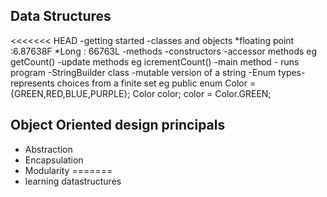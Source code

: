 ##                         Data Structures
<<<<<<< HEAD
-getting started
    -classes and objects
        *floating point :6.87638F
        *Long : 66763L
    -methods
        -constructors
        -accessor methods eg getCount()
        -update methods eg icrementCount()
        -main method - runs program
    -StringBuilder class -mutable version of a string
    -Enum types- represents choices from a finite set
        eg public enum Color ={GREEN,RED,BLUE,PURPLE};
            Color color;
                color = Color.GREEN;

## Object Oriented design principals
 * Abstraction
 * Encapsulation
 * Modularity
=======
* learning datastructures
>>>>>>>
